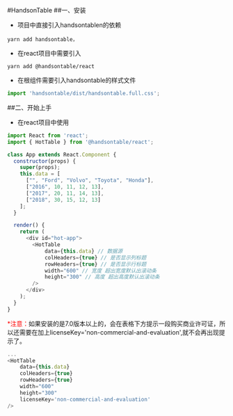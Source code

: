 #HandsonTable
##一、安装
* 项目中直接引入handsontablen的依赖
``` shell
yarn add handsontable，
```
* 在react项目中需要引入
``` shell
yarn add @handsontable/react
```
* 在根组件需要引入handsontable的样式文件
```javascript
import 'handsontable/dist/handsontable.full.css';
```

##二、开始上手
* 在react项目中使用
```javascript
import React from 'react';
import { HotTable } from '@handsontable/react';

class App extends React.Component {
  constructor(props) {
    super(props);
    this.data = [
      ["", "Ford", "Volvo", "Toyota", "Honda"],
      ["2016", 10, 11, 12, 13],
      ["2017", 20, 11, 14, 13],
      ["2018", 30, 15, 12, 13]
    ];
  }

  render() {
    return (
      <div id="hot-app">
        <HotTable 
            data={this.data} // 数据源
            colHeaders={true} // 是否显示列标题
            rowHeaders={true} // 是否显示行标题
            width="600" // 宽度 超出宽度默认出滚动条
            height="300" // 高度 超出高度默认出滚动条
        />     
      </div>
    );
  }
}
```
<font color=red>*注意：</font>如果安装的是7.0版本以上的，会在表格下方提示一段购买商业许可证，所以还需要在加上licenseKey='non-commercial-and-evaluation',就不会再出现提示了。


```javascript
...
<HotTable 
    data={this.data}
    colHeaders={true} 
    rowHeaders={true}
    width="600"
    height="300"
    licenseKey='non-commercial-and-evaluation'
/>
``` 
